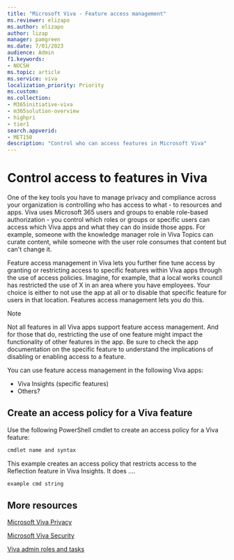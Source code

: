 ```yaml
---
title: "Microsoft Viva - Feature access management"
ms.reviewer: elizapo
ms.author: elizapo
author: lizap
manager: pamgreen
ms.date: 7/01/2023
audience: Admin
f1.keywords:
- NOCSH
ms.topic: article
ms.service: viva
localization_priority: Priority
ms.custom:
ms.collection:  
- M365initiative-viva
- m365solution-overview
- highpri
- tier1
search.appverid:
- MET150
description: "Control who can access features in Microsoft Viva"
---
```


# Control access to features in Viva

One of the key tools you have to manage privacy and compliance across your organization is controlling who has access to what - to resources and apps. Viva uses Microsoft 365 users and groups to enable role-based authorization - you control which roles or groups or specific users can access which Viva apps and what they can do inside those apps. For example, someone with the knowledge manager role in Viva Topics can curate content, while someone with the user role consumes that content but can't change it.

Feature access management in Viva lets you further fine tune access by granting or restricting access to specific features within Viva apps through the use of access policies. Imagine, for example, that a local works council has restricted the use of X in an area where you have employees. Your choice is either to not use the app at all or to disable that specific feature for users in that location. Features access management lets you do this.

> [!NOTE]
> Not all features in all Viva apps support feature access management. And for those that do, restricting the use of one feature might impact the functionality of other features in the app. Be sure to check the app documentation on the specific feature to understand the implications of disabling or enabling access to a feature.

You can use feature access management in the following Viva apps:
- Viva Insights (specific features)
- Others?

## Create an access policy for a Viva feature
Use the following PowerShell cmdlet to create an access policy for a Viva feature:

```powershell
cmdlet name and syntax
```

This example creates an access policy that restricts access to the Reflection feature in Viva Insights. It does ....

```powershell
example cmd string
```

## More resources

[Microsoft Viva Privacy](/Viva/viva-privacy)

[Microsoft Viva Security](/Viva/microsoft-viva-security)

[Viva admin roles and tasks](/viva/microsoft-viva-admin-roles)
